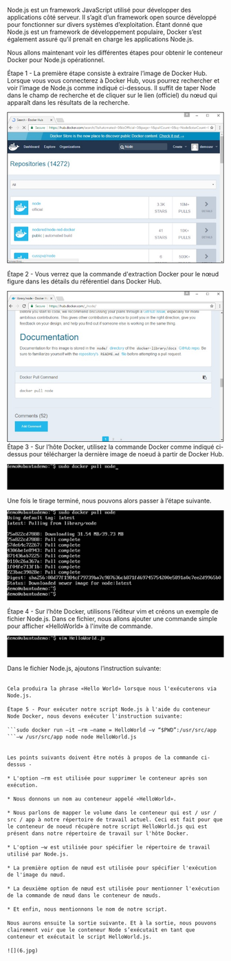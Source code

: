 Node.js est un framework JavaScript utilisé pour développer des applications côté serveur. Il s’agit d’un framework open source développé pour fonctionner sur divers systèmes d’exploitation. Étant donné que Node.js est un framework de développement populaire, Docker s’est également assuré qu’il prenait en charge les applications Node.js.

Nous allons maintenant voir les différentes étapes pour obtenir le conteneur Docker pour Node.js opérationnel.

Étape 1 - La première étape consiste à extraire l’image de Docker Hub. Lorsque vous vous connecterez à Docker Hub, vous pourrez rechercher et voir l’image de Node.js comme indiqué ci-dessous. Il suffit de taper Node dans le champ de recherche et de cliquer sur le lien (officiel) du nœud qui apparaît dans les résultats de la recherche.

![](1.jpg)

Étape 2 - Vous verrez que la commande d'extraction Docker pour le nœud figure dans les détails du référentiel dans Docker Hub.

![](2.jpg)
Étape 3 - Sur l’hôte Docker, utilisez la commande Docker comme indiqué ci-dessus pour télécharger la dernière image de noeud à partir de Docker Hub.

![](3.jpg)

Une fois le tirage terminé, nous pouvons alors passer à l’étape suivante.

![](4.jpg)

Étape 4 - Sur l’hôte Docker, utilisons l’éditeur vim et créons un exemple de fichier Node.js. Dans ce fichier, nous allons ajouter une commande simple pour afficher «HelloWorld» à l'invite de commande.

![](5.jpg)

Dans le fichier Node.js, ajoutons l’instruction suivante:

``` Console.log(‘Hello World’);

Cela produira la phrase «Hello World» lorsque nous l'exécuterons via Node.js.

Étape 5 - Pour exécuter notre script Node.js à l'aide du conteneur Node Docker, nous devons exécuter l'instruction suivante:

```sudo docker run –it –rm –name = HelloWorld –v “$PWD”:/usr/src/app 
```–w /usr/src/app node node HelloWorld.js


Les points suivants doivent être notés à propos de la commande ci-dessus -

* L'option –rm est utilisée pour supprimer le conteneur après son exécution.

* Nous donnons un nom au conteneur appelé «HelloWorld».

* Nous parlons de mapper le volume dans le conteneur qui est / usr / src / app à notre répertoire de travail actuel. Ceci est fait pour que le conteneur de noeud récupère notre script HelloWorld.js qui est présent dans notre répertoire de travail sur l'hôte Docker.

* L'option –w est utilisée pour spécifier le répertoire de travail utilisé par Node.js.

* La première option de nœud est utilisée pour spécifier l'exécution de l'image du nœud.

* La deuxième option de nœud est utilisée pour mentionner l'exécution de la commande de nœud dans le conteneur de nœuds.

* Et enfin, nous mentionnons le nom de notre script.

Nous aurons ensuite la sortie suivante. Et à la sortie, nous pouvons clairement voir que le conteneur Node s’exécutait en tant que conteneur et exécutait le script HelloWorld.js.

![](6.jpg)